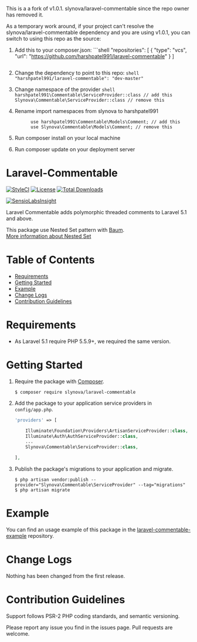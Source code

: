This is a a fork of v1.0.1. slynova/laravel-commentable since the repo owner has removed it.

As a temporary work around, if your project can't resolve the slynova/laravel-commentable dependency and you are using v1.0.1, you can switch to using this repo as the source:

  1. Add this to your composer.json:
    ```shell
      "repositories": [
          {
              "type": "vcs",
              "url": "https://github.com/harshpatel991/laravel-commentable"
          }
      ]
      ```

  2. Change the dependency to point to this repo:
    ```shell
          "harshpatel991/laravel-commentable": "dev-master"
    ```

  3. Change namespace of the provider
    ```shell
          harshpatel991\Commentable\ServiceProvider::class // add this
          Slynova\Commentable\ServiceProvider::class // remove this
    ```

  4. Rename import namespaces from slynova to harshpatel991
      ```shell
            use harshpatel991\Commentable\Models\Comment; // add this
            use Slynova\Commentable\Models\Comment; // remove this
      ```

  5. Run composer install on your local machine

  6. Run composer update on your deployment server

# Laravel-Commentable

[![StyleCI](https://styleci.io/repos/45703619/shield)](https://styleci.io/repos/45703619)
[![License](https://img.shields.io/badge/license-MIT-brightgreen.svg?style=flat-square)](https://tldrlegal.com/license/mit-license)
[![Total Downloads](https://img.shields.io/packagist/dt/slynova/laravel-commentable.svg?style=flat-square)](https://packagist.org/packages/slynova/laravel-commentable)

[![SensioLabsInsight](https://insight.sensiolabs.com/projects/8d9f7ba6-6801-486f-aa04-570855860d57/big.png)](https://insight.sensiolabs.com/projects/8d9f7ba6-6801-486f-aa04-570855860d57)

Laravel Commentable adds polymorphic threaded comments to Laravel 5.1 and above.

This package use Nested Set pattern with [Baum](https://github.com/etrepat/baum).<br>
[More information about Nested Set](http://en.wikipedia.org/wiki/Nested_set_model)

# Table of Contents

* [Requirements](#requirements)
* [Getting Started](#getting-started)
* [Example](#example)
* [Change Logs](#change-logs)
* [Contribution Guidelines](#contribution-guidelines)

# <a name="requirements"></a>Requirements

* As Laravel 5.1 require PHP 5.5.9+, we required the same version.

# <a name="getting-started"></a>Getting Started

1. Require the package with [Composer](https://getcomposer.org).
    ```shell
    $ composer require slynova/laravel-commentable
    ```

2. Add the package to your application service providers in `config/app.php`.
    ```php
    'providers' => [

        Illuminate\Foundation\Providers\ArtisanServiceProvider::class,
        Illuminate\Auth\AuthServiceProvider::class,
        ...
        Slynova\Commentable\ServiceProvider::class,

    ],
    ```

3. Publish the package's migrations to your application and migrate.
    ```shell
    $ php artisan vendor:publish --provider="Slynova\Commentable\ServiceProvider" --tag="migrations"
    $ php artisan migrate
    ```

# <a name="example"></a>Example

You can find an usage example of this package in the [laravel-commentable-example](https://github.com/Slynova-Org/laravel-commentable-example) repository.

# <a name="change-logs"></a>Change Logs

Nothing has been changed from the first release.

# <a name="contribution-guidelines"></a>Contribution Guidelines

Support follows PSR-2 PHP coding standards, and semantic versioning.

Please report any issue you find in the issues page.
Pull requests are welcome.
